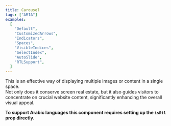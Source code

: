 ```yaml
---
title: Carousel
tags: ["ARIA"]
examples:
  [
    "Default",
    "CustomizedArrows",
    "Indicators",
    "Spaces",
    "VisibleIndices",
    "SelectIndex",
    "AutoSlide",
    "RTLSupport",
  ]
---
```


This is an effective way of displaying multiple images or content in a single space.
<br/>
Not only does it conserve screen real estate, but it also guides visitors to concentrate on crucial website content, significantly enhancing the overall visual appeal.
<br/>

**To support Arabic languages this component requires setting up the `isRtl` prop directly.**
